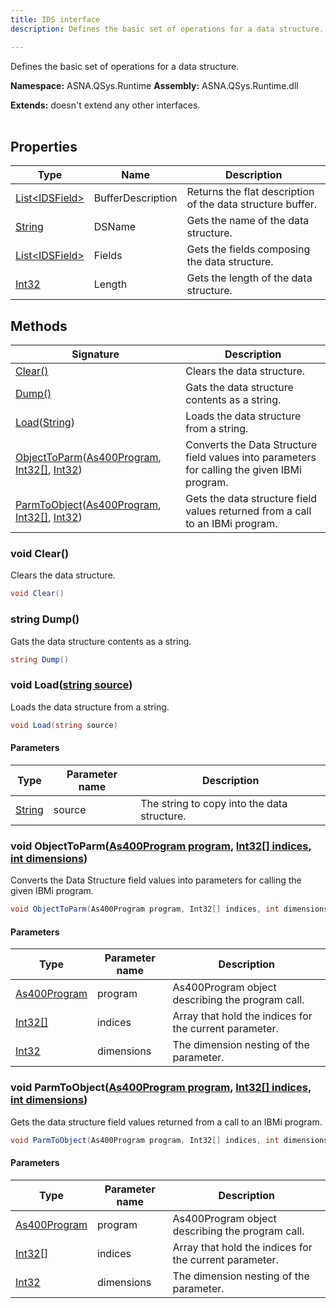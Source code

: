 ```yaml
---
title: IDS interface
description: Defines the basic set of operations for a data structure.

---
```


Defines the basic set of operations for a data structure.

**Namespace:** ASNA.QSys.Runtime
**Assembly:** ASNA.QSys.Runtime.dll

**Extends:** doesn't extend any other interfaces.
<br>
<br>

## Properties

| Type | Name | Description
| --- | --- | --- 
| [List\<IDSField\>](https://docs.microsoft.com/en-us/dotnet/api/system.collections.generic.list-1) | BufferDescription | Returns the flat description of the data structure buffer. |
| [String](https://learn.microsoft.com/en-us/dotnet/api/system.string?view=net-8.0) | DSName | Gets the name of the data structure. |
| [List\<IDSField\>](https://docs.microsoft.com/en-us/dotnet/api/system.collections.generic.list-1) | Fields | Gets the fields composing the data structure. |
| [Int32](https://learn.microsoft.com/en-us/dotnet/csharp/language-reference/builtin-types/integral-numeric-types) | Length | Gets the length of the data structure. |

## Methods

| Signature | Description |
| --- | --- |
| [Clear()](#void-clear) | Clears the data structure.
| [Dump()](#string-dump) | Gats the data structure contents as a string.
| [Load](#void-loadstring-source)([String](https://docs.microsoft.com/en-us/dotnet/api/system.string)) | Loads the data structure from a string.
| [ObjectToParm](#void-objecttoparmas400program-program-int32--indices-int-dimensions)([As400Program](/reference/datagate/datagate-client/as400-program.html), [Int32\[\]](https://docs.microsoft.com/en-us/dotnet/api/system.int32), [Int32](https://docs.microsoft.com/en-us/dotnet/api/system.int32)) | Converts the Data Structure field values into parameters for calling the given IBMi program.
| [ParmToObject](#void-parmtoobjectas400program-program-int32--indices-int-dimensions)([As400Program](/reference/datagate/datagate-client/as400-program.html), [Int32\[\]](https://docs.microsoft.com/en-us/dotnet/api/system.int32), [Int32](https://docs.microsoft.com/en-us/dotnet/api/system.int32)) | Gets the data structure field values returned from a call to an IBMi program.

### void Clear()

Clears the data structure.

```cs
void Clear()
```

### string Dump()

Gats the data structure contents as a string.

```cs
string Dump()
```

### void Load([string source](https://learn.microsoft.com/en-us/dotnet/api/system.string?view=net-8.0))

Loads the data structure from a string.

```cs
void Load(string source)
```

#### Parameters

| Type | Parameter name | Description
| --- | --- | ---
| [String](https://docs.microsoft.com/en-us/dotnet/api/system.string) | source | The string to copy into the data structure.

### void ObjectToParm([As400Program program](/reference/datagate/datagate-client/as400-program.html), [Int32\[\] indices](https://docs.microsoft.com/en-us/dotnet/api/system.int32), [int dimensions](https://learn.microsoft.com/en-us/dotnet/csharp/language-reference/builtin-types/integral-numeric-types))

Converts the Data Structure field values into parameters for calling the given IBMi program.

```cs
void ObjectToParm(As400Program program, Int32[] indices, int dimensions)
```

#### Parameters

| Type | Parameter name | Description
| --- | --- | ---
| [As400Program](/reference/datagate/datagate-client/as400-program.html) | program | As400Program object describing the program call.
| [Int32\[\]](https://docs.microsoft.com/en-us/dotnet/api/system.int32) | indices | Array that hold the indices for the current parameter.
| [Int32](https://docs.microsoft.com/en-us/dotnet/api/system.int32) | dimensions | The dimension nesting of the parameter.

### void ParmToObject([As400Program program](/reference/datagate/datagate-client/as400-program.html), [Int32\[\] indices](https://docs.microsoft.com/en-us/dotnet/api/system.int32), [int dimensions](https://learn.microsoft.com/en-us/dotnet/csharp/language-reference/builtin-types/integral-numeric-types))

Gets the data structure field values returned from a call to an IBMi program.

```cs
void ParmToObject(As400Program program, Int32[] indices, int dimensions)
```

#### Parameters

| Type | Parameter name | Description
| --- | --- | ---
| [As400Program](/reference/datagate/datagate-client/as400-program.html) | program | As400Program object describing the program call.
| [Int32\[\]](https://docs.microsoft.com/en-us/dotnet/api/system.int32) | indices | Array that hold the indices for the current parameter.
| [Int32](https://docs.microsoft.com/en-us/dotnet/api/system.int32) | dimensions | The dimension nesting of the parameter.

